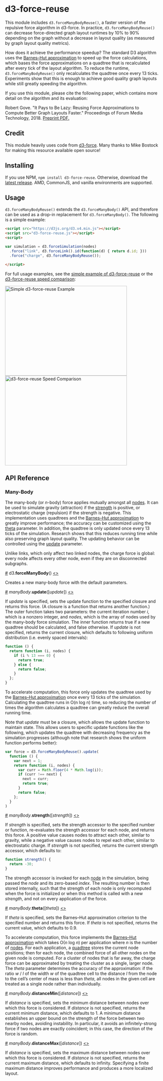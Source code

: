 # d3-force-reuse

This module includes `d3.forceManyBodyReuse()`, a faster version of the repulsive force algorithm in d3-force. In practice, `d3.forceManyBodyReuse()` can decrease force-directed graph layout runtimes by 10% to 90% depending on the graph without a decrease in layout quality (as measured by graph layout quality metrics).

How does it achieve the performance speedup? The standard D3 algorithm uses the [Barnes–Hut approximation](https://en.wikipedia.org/wiki/Barnes–Hut_simulation) to speed up the force calculations, which bases the force approximations on a quadtree that is recalculated after every tick of the layout algorithm. To reduce the runtime, `d3.forceManyBodyReuse()` only recalculates the quadtree once every 13 ticks. Experiments show that this is enough to achieve good quality graph layouts while still greatly speeding the algorithm.

If you use this module, please cite the following paper, which contains more detail on the algorithm and its evaluation:

Robert Gove. "It Pays to Be Lazy: Reusing Force Approximations to Compute Better Graph Layouts Faster." Proceedings of Forum Media Technology, 2018. [Preprint PDF.](https://osf.io/wgzn5/)

## Credit

This module heavily uses code from [d3-force](https://github.com/d3/d3-force). Many thanks to Mike Bostock for making this resource available open source!

## Installing

If you use NPM, `npm install d3-force-reuse`. Otherwise, download the [latest release](https://github.com/twosixlabs/d3-force-reuse/releases/latest). AMD, CommonJS, and vanilla environments are supported.

## Usage

`d3.forceManyBodyReuse()` extends the `d3.forceManyBody()` API, and therefore can be used as a drop-in replacement for `d3.forceManyBody()`. The following is a simple example:

```html
<script src="https://d3js.org/d3.v4.min.js"></script>
<script src="d3-force-reuse.js"></script>
<script>

var simulation = d3.forceSimulation(nodes)
  .force("link", d3.forceLink().id(function(d) { return d.id; }))
  .force("charge", d3.forceManyBodyReuse());

</script>
```

For full usage examples, see the [simple example of d3-force-reuse](https://bl.ocks.org/rpgove/98820c49a3d7fd0d4d628402536aa60b) or the [d3-force-reuse speed comparison](https://bl.ocks.org/rpgove/ecee35052e3e81126dcefff134c06dae):

[<img alt="Simple d3-force-reuse Example" src="https://raw.githubusercontent.com/twosixlabs/d3-force-reuse/master/img/d3-force-reuse-example.png" width="400" height="295">](http://bl.ocks.org/rpgove/98820c49a3d7fd0d4d628402536aa60b)[<img alt="d3-force-reuse Speed Comparison" src="https://raw.githubusercontent.com/twosixlabs/d3-force-reuse/master/img/d3-force-reuse-comparison.png" width="400" height="295">](http://bl.ocks.org/rpgove/ecee35052e3e81126dcefff134c06dae)

## API Reference

### Many-Body

The many-body (or *n*-body) force applies mutually amongst all [nodes](#simulation_nodes). It can be used to simulate gravity (attraction) if the [strength](#manyBody_strength) is positive, or electrostatic charge (repulsion) if the strength is negative. This implementation uses quadtrees and the [Barnes–Hut approximation](https://en.wikipedia.org/wiki/Barnes–Hut_simulation) to greatly improve performance; the accuracy can be customized using the [theta](#manyBody_theta) parameter. In addition, the quadtree is only updated once every 13 ticks of the simulation. Research shows that this reduces running time while also preserving graph layout quality. The updating behavior can be controlled using the [update](#manyBody_update) parameter.

Unlike links, which only affect two linked nodes, the charge force is global: every node affects every other node, even if they are on disconnected subgraphs.

<a name="forceManyBody" href="#forceManyBody">#</a> d3.<b>forceManyBody</b>() [<>](https://github.com/twosixlabs/d3-force-reuse/blob/master/src/manyBodyReuse.js "Source")

Creates a new many-body force with the default parameters.

<a name="manyBody_update" href="#manyBody_update">#</a> <i>manyBody</i>.<b>update</b>([<i>update</i>]) [<>](https://github.com/twosixlabs/d3-force-reuse/blob/master/src/manyBodyReuse.js#L152 "Source")

If *update* is specified, sets the update function to the specified closure and returns this force. (A closure is a function that returns another function.) The outer function takes two parameters: the current iteration number *i*, which is a nonzero integer, and *nodes*, which is the array of nodes used by the many-body force simulation. The inner function returns true if a new quadtree should be calculated, and false otherwise. If *update* is not specified, returns the current closure, which defaults to following uniform distribution (i.e. evenly spaced intervals):

```js
function () {
  return function (i, nodes) {
    if (i % 13 === 0) {
      return true;
    } else {
      return false;
    }
  };
}
```

To accelerate computation, this force only updates the quadtree used by the [Barnes–Hut approximation](http://en.wikipedia.org/wiki/Barnes–Hut_simulation) once every 13 ticks of the simulation. Calculating the quadtree runs in O(n log n) time, so reducing the number of times the algorithm calculates a quadtree can greatly reduce the overall running time.

Note that *update* must be a closure, which allows the update function to maintain state. This allows users to specific update functions like the following, which updates the quadtree with decreasing frequency as the simulation progresses (although note that research shows the uniform function performs better):

```js
var force = d3.forceManyBodyReuse().update(
  function () {
    var next = 1;
    return function (i, nodes) {
      var curr = Math.floor(4 * Math.log(i));
      if (curr !== next) {
        next = curr;
        return true;
      }
      return false;
    };
  }
)
```

<a name="manyBody_strength" href="#manyBody_strength">#</a> <i>manyBody</i>.<b>strength</b>([<i>strength</i>]) [<>](https://github.com/twosixlabs/d3-force-reuse/blob/master/src/manyBodyReuse.js#L136 "Source")

If *strength* is specified, sets the strength accessor to the specified number or function, re-evaluates the strength accessor for each node, and returns this force. A positive value causes nodes to attract each other, similar to gravity, while a negative value causes nodes to repel each other, similar to electrostatic charge. If *strength* is not specified, returns the current strength accessor, which defaults to:

```js
function strength() {
  return -30;
}
```

The strength accessor is invoked for each [node](#simulation_nodes) in the simulation, being passed the *node* and its zero-based *index*. The resulting number is then stored internally, such that the strength of each node is only recomputed when the force is initialized or when this method is called with a new *strength*, and not on every application of the force.

<a name="manyBody_theta" href="#manyBody_theta">#</a> <i>manyBody</i>.<b>theta</b>([<i>theta</i>]) [<>](https://github.com/twosixlabs/d3-force-reuse/blob/master/src/manyBodyReuse.js#L148 "Source")

If *theta* is specified, sets the Barnes–Hut approximation criterion to the specified number and returns this force. If *theta* is not specified, returns the current value, which defaults to 0.9.

To accelerate computation, this force implements the [Barnes–Hut approximation](http://en.wikipedia.org/wiki/Barnes–Hut_simulation) which takes O(*n* log *n*) per application where *n* is the number of [nodes](#simulation_nodes). For each application, a [quadtree](https://github.com/d3/d3-quadtree) stores the current node positions; then for each node, the combined force of all other nodes on the given node is computed. For a cluster of nodes that is far away, the charge force can be approximated by treating the cluster as a single, larger node. The *theta* parameter determines the accuracy of the approximation: if the ratio *w* / *l* of the width *w* of the quadtree cell to the distance *l* from the node to the cell’s center of mass is less than *theta*, all nodes in the given cell are treated as a single node rather than individually.

<a name="manyBody_distanceMin" href="#manyBody_distanceMin">#</a> <i>manyBody</i>.<b>distanceMin</b>([<i>distance</i>]) [<>](https://github.com/twosixlabs/d3-force-reuse/blob/master/src/manyBodyReuse.js#L140 "Source")

If *distance* is specified, sets the minimum distance between nodes over which this force is considered. If *distance* is not specified, returns the current minimum distance, which defaults to 1. A minimum distance establishes an upper bound on the strength of the force between two nearby nodes, avoiding instability. In particular, it avoids an infinitely-strong force if two nodes are exactly coincident; in this case, the direction of the force is random.

<a name="manyBody_distanceMax" href="#manyBody_distanceMax">#</a> <i>manyBody</i>.<b>distanceMax</b>([<i>distance</i>]) [<>](https://github.com/twosixlabs/d3-force-reuse/blob/master/src/manyBodyReuse.js#L144 "Source")

If *distance* is specified, sets the maximum distance between nodes over which this force is considered. If *distance* is not specified, returns the current maximum distance, which defaults to infinity. Specifying a finite maximum distance improves performance and produces a more localized layout.